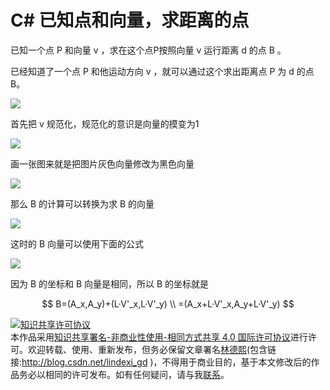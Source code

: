 # C# 已知点和向量，求距离的点

已知一个点 P 和向量 v ，求在这个点P按照向量 v 运行距离 d 的点 B 。

<!--more-->
<!-- csdn -->

<!-- math -->

已经知道了一个点 P 和他运动方向 v ，就可以通过这个求出距离点 P 为 d 的点 B。


![](http://7xqpl8.com1.z0.glb.clouddn.com/lindexi%2F2018581454142946.jpg)

首先把 v 规范化，规范化的意识是向量的摸变为1

![](http://7xqpl8.com1.z0.glb.clouddn.com/lindexi%2F20185101542383756.jpg)

画一张图来就是把图片灰色向量修改为黑色向量

![](http://7xqpl8.com1.z0.glb.clouddn.com/lindexi%2F20185101542523183.jpg)

那么 B 的计算可以转换为求 B 的向量

![](http://7xqpl8.com1.z0.glb.clouddn.com/lindexi%2F2018510154558411.jpg)

这时的 B 向量可以使用下面的公式

![](http://7xqpl8.com1.z0.glb.clouddn.com/lindexi%2F2018510154712864.jpg)

因为 B 的坐标和 B 向量是相同，所以 B 的坐标就是

$$
B=(A_x,A_y)+(L·V'_x,L·V'_y) \\
 =(A_x+L·V'_x,A_y+L·V'_y)
$$



<a rel="license" href="http://creativecommons.org/licenses/by-nc-sa/4.0/"><img alt="知识共享许可协议" style="border-width:0" src="https://licensebuttons.net/l/by-nc-sa/4.0/88x31.png" /></a><br />本作品采用<a rel="license" href="http://creativecommons.org/licenses/by-nc-sa/4.0/">知识共享署名-非商业性使用-相同方式共享 4.0 国际许可协议</a>进行许可。欢迎转载、使用、重新发布，但务必保留文章署名[林德熙](http://blog.csdn.net/lindexi_gd)(包含链接:http://blog.csdn.net/lindexi_gd )，不得用于商业目的，基于本文修改后的作品务必以相同的许可发布。如有任何疑问，请与我[联系](mailto:lindexi_gd@163.com)。
